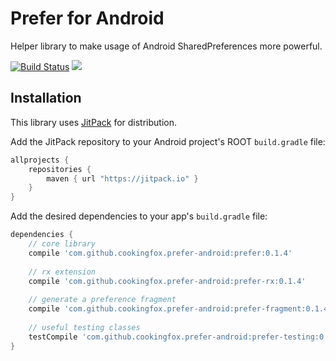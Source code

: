 # Prefer for Android

Helper library to make usage of Android SharedPreferences more powerful.

[![Build Status](https://travis-ci.org/cookingfox/prefer-android.svg?branch=master)](https://travis-ci.org/cookingfox/prefer-android)
[![](https://jitpack.io/v/cookingfox/prefer-android.svg)](https://jitpack.io/#cookingfox/prefer-android)

## Installation

This library uses [JitPack](https://jitpack.io/#cookingfox/prefer-android) for distribution.

Add the JitPack repository to your Android project's ROOT `build.gradle` file:

```groovy
allprojects {
    repositories {
        maven { url "https://jitpack.io" }
    }
}
```

Add the desired dependencies to your app's `build.gradle` file:

```groovy
dependencies {
    // core library
    compile 'com.github.cookingfox.prefer-android:prefer:0.1.4'
    
    // rx extension
    compile 'com.github.cookingfox.prefer-android:prefer-rx:0.1.4'
    
    // generate a preference fragment
    compile 'com.github.cookingfox.prefer-android:prefer-fragment:0.1.4'
    
    // useful testing classes
    testCompile 'com.github.cookingfox.prefer-android:prefer-testing:0.1.4'
}
```
